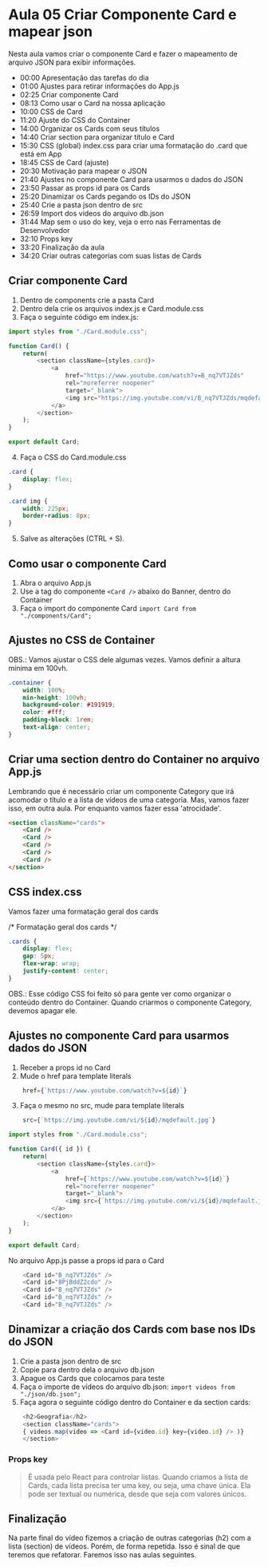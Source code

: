 # Aula 05 Criar Componente Card e mapear json

Nesta aula vamos criar o componente Card e fazer o mapeamento de arquivo JSON para exibir informações.

* 00:00 Apresentação das tarefas do dia
* 01:00 Ajustes para retirar informações do App.js
* 02:25 Criar componente Card
* 08:13 Como usar o Card na nossa aplicação
* 10:00 CSS de Card
* 11:20 Ajuste do CSS do Container
* 14:00 Organizar os Cards com seus títulos
* 14:40 Criar section para organizar título e Card
* 15:30 CSS (global) index.css para criar uma formatação do .card que está em App
* 18:45 CSS de Card (ajuste)
* 20:30 Motivação para mapear o JSON
* 21:40 Ajustes no componente Card para usarmos o dados do JSON
* 23:50 Passar as props id para os Cards
* 25:20 Dinamizar os Cards pegando os IDs do JSON
* 25:40 Crie a pasta json dentro de src
* 26:59 Import dos videos do arquivo db.json
* 31:44 Map sem o uso do key, veja o erro nas Ferramentas de Desenvolvedor
* 32:10 Props key
* 33:20 Finalização da aula
* 34:20 Criar outras categorias com suas listas de Cards

## Criar componente Card

1. Dentro de components crie a pasta Card
2. Dentro dela crie os arquivos index.js e Card.module.css
3. Faça o seguinte código em index.js:

~~~javascript
import styles from "./Card.module.css";

function Card() {
    return(
        <section className={styles.card}>
            <a
                href="https://www.youtube.com/watch?v=B_nq7VTJZds"
                rel="noreferrer noopener"
                target="_blank">
                <img src="https://img.youtube.com/vi/B_nq7VTJZds/mqdefault.jpg" alt="Capa" />
            </a>
        </section>
    );
}

export default Card;

~~~

4. Faça o CSS do Card.module.css

~~~css
.card {
    display: flex;
}

.card img {
    width: 225px;
    border-radius: 8px;
}

~~~

5. Salve as alterações (CTRL + S).

## Como usar o componente Card

1. Abra o arquivo App.js
2. Use a tag do componente `<Card />` abaixo do Banner, dentro do Container
3. Faça o import do componente Card
`import Card from "./components/Card";`

## Ajustes no CSS de Container

OBS.: Vamos ajustar o CSS dele algumas vezes.
Vamos definir a altura mínima em 100vh.

~~~css
.container {
    width: 100%;
    min-height: 100vh;
    background-color: #191919;
    color: #fff;
    padding-block: 1rem;
    text-align: center;
}

~~~

## Criar uma section dentro do Container no arquivo App.js

Lembrando que é necessário criar um componente Category que irá acomodar o título e a lista de vídeos de uma categoria. Mas, vamos fazer isso, em outra aula.
Por enquanto vamos fazer essa 'atrocidade'.

~~~html
<section className="cards">
    <Card />
    <Card />
    <Card />
    <Card />
    <Card />
</section>
~~~

## CSS index.css

Vamos fazer uma formatação geral dos cards

/* Formatação geral dos cards */
~~~css
.cards {
    display: flex;
    gap: 5px;
    flex-wrap: wrap;
    justify-content: center;
}
~~~

OBS.: Esse código CSS foi feito só para gente ver como organizar o conteúdo dentro do Container.
Quando criarmos o componente Category, devemos apagar ele.

## Ajustes no componente Card para usarmos dados do JSON

1. Receber a props id no Card
2. Mude o href para template literals
~~~javascript
    href={`https://www.youtube.com/watch?v=${id}`}
~~~
3. Faça o mesmo no src, mude para template literals
~~~javascript
    src={`https://img.youtube.com/vi/${id}/mqdefault.jpg`}
~~~

~~~javascript
import styles from "./Card.module.css";

function Card({ id }) {
    return(
        <section className={styles.card}>
            <a
                href={`https://www.youtube.com/watch?v=${id}`}
                rel="noreferrer noopener"
                target="_blank">
                <img src={`https://img.youtube.com/vi/${id}/mqdefault.jpg`} alt="Capa" />
            </a>
        </section>
    );
}

export default Card;

~~~

No arquivo App.js passe a props id para o Card

~~~javascript
    <Card id="B_nq7VTJZds" />
    <Card id="8PjBddZ2cdo" />
    <Card id="B_nq7VTJZds" />
    <Card id="B_nq7VTJZds" />
    <Card id="B_nq7VTJZds" />
~~~

## Dinamizar a criação dos Cards com base nos IDs do JSON

1. Crie a pasta json dentro de src
2. Copie para dentro dela o arquivo db.json
3. Apague os Cards que colocamos para teste
4. Faça o importe de vídeos do arquivo db.json:
`import videos from "./json/db.json";`
5. Faça agora o seguinte código dentro do Container e da section cards:

~~~javascript
    <h2>Geografia</h2>
    <section className="cards">
    { videos.map(video => <Card id={video.id} key={video.id} /> )}
    </section>
~~~

### Props key

> É usada pelo React para controlar listas. Quando criamos a lista de Cards, cada lista precisa ter uma key, ou seja, uma chave única. Ela pode ser textual ou numérica, desde que seja com valores únicos.

## Finalização

Na parte final do vídeo fizemos a criação de outras categorias (h2) com a lista (section) de vídeos.
Porém, de forma repetida. Isso é sinal de que teremos que refatorar. Faremos isso nas aulas seguintes.

